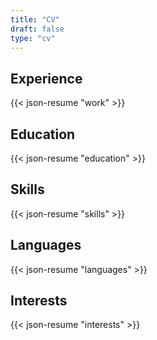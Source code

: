 ```yaml
---
title: "CV"
draft: false
type: "cv"
---
```


## Experience

{{< json-resume "work" >}}

## Education

{{< json-resume "education" >}}

## Skills

{{< json-resume "skills" >}}

## Languages

{{< json-resume "languages" >}}

## Interests

{{< json-resume "interests" >}}

<!-- ## References

{{< json-resume "references" >}} -->

<!-- ## Projects

{{< json-resume "projects" >}} -->
